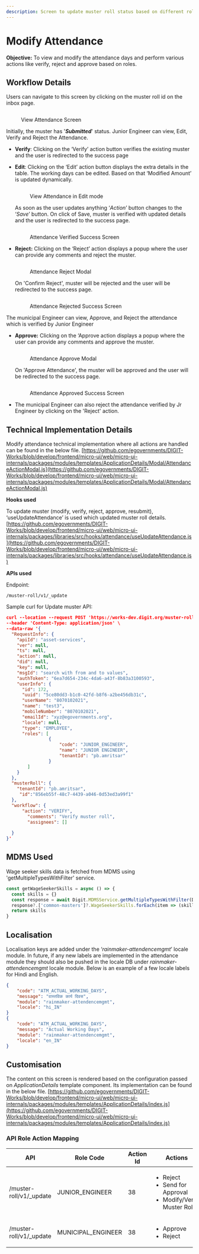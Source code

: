 ```yaml
---
description: Screen to update muster roll status based on different roles
---
```


# Modify Attendance

**Objective:** To view and modify the attendance days and perform various actions like verify, reject and approve based on roles.

## Workflow Details

Users can navigate to this screen by clicking on the muster roll id on the inbox page.&#x20;

<figure><img src="../../../../.gitbook/assets/Attendance_View_With_Actions.png" alt=""><figcaption><p>View Attendance Screen</p></figcaption></figure>

Initially, the muster has '_**Submitted**_' status. Junior Engineer can view, Edit, Verify and Reject the Attendance.

* **Verify**: Clicking on the ‘Verify’ action button verifies the existing muster and the user is redirected to the success page
*   **Edit**: Clicking on the ‘Edit’ action button displays the extra details in the table. The working days can be edited. Based on that ‘Modified Amount’ is updated dynamically.



    <figure><img src="../../../../.gitbook/assets/Attendance_Edit_mode.png" alt=""><figcaption><p>View Attendance in Edit mode</p></figcaption></figure>

    As soon as the user updates anything ‘_Action_’ button changes to the ‘_Save_’ button. On click of Save, muster is verified with updated details and the user is redirected to the success page. &#x20;

    <figure><img src="../../../../.gitbook/assets/Attendance_Verified.png" alt=""><figcaption><p>Attendance Verified Success Screen</p></figcaption></figure>


*   **Reject:** Clicking on the ‘Reject’ action displays a popup where the user can provide any comments and reject the muster.           &#x20;

    <figure><img src="../../../../.gitbook/assets/Attendance_Reject.png" alt=""><figcaption><p>Attendance Reject Modal</p></figcaption></figure>

    On 'Confirm Reject', muster will be rejected and the user will be redirected to the success page.

    <figure><img src="../../../../.gitbook/assets/Attendance_Rejected.png" alt=""><figcaption><p>Attendance Rejected Success Screen</p></figcaption></figure>



The municipal Engineer can view, Approve, and Reject the attendance which is verified by Junior Engineer

*   **Approve:** Clicking on the ‘Approve action displays a popup where the user can provide any comments and approve the muster.&#x20;

    <figure><img src="../../../../.gitbook/assets/Attendance_Approve.png" alt=""><figcaption><p>Attendance Approve Modal</p></figcaption></figure>

    On 'Approve Attendance', the muster will be approved and the user will be redirected to the success page.&#x20;

    <figure><img src="../../../../.gitbook/assets/Attendance_Approved.png" alt=""><figcaption><p>Attendance Approved Success Screen</p></figcaption></figure>


* The municipal Engineer can also reject the attendance verified by Jr Engineer by clicking on the 'Reject' action.

## Technical Implementation Details

Modify attendance technical implementation where all actions are handled can be found in the below file.                                                                                                  [https://github.com/egovernments/DIGIT-Works/blob/develop/frontend/micro-ui/web/micro-ui-internals/packages/modules/templates/ApplicationDetails/Modal/AttendanceActionModal.js](https://github.com/egovernments/DIGIT-Works/blob/develop/frontend/micro-ui/web/micro-ui-internals/packages/modules/templates/ApplicationDetails/Modal/AttendanceActionModal.js)

**Hooks used**

To update muster (modify, verify, reject, approve, resubmit), ‘useUpdateAttendance’ is used which updated muster roll details.                                                                                          [https://github.com/egovernments/DIGIT-Works/blob/develop/frontend/micro-ui/web/micro-ui-internals/packages/libraries/src/hooks/attendance/useUpdateAttendance.js](https://github.com/egovernments/DIGIT-Works/blob/develop/frontend/micro-ui/web/micro-ui-internals/packages/libraries/src/hooks/attendance/useUpdateAttendance.js)                                                                             &#x20;

**APIs used**

Endpoint:

```markup
/muster-roll/v1/_update
```

Sample curl for Update muster API:

```json
curl --location --request POST 'https://works-dev.digit.org/muster-roll/v1/_update' \
--header 'Content-Type: application/json' \
--data-raw '{
  "RequestInfo": {
    "apiId": "asset-services",
    "ver": null,
    "ts": null,
    "action": null,
    "did": null,
    "key": null,
    "msgId": "search with from and to values",
    "authToken": "6ea7d654-234c-4da6-a43f-8b83a3100593",
    "userInfo": {
      "id": 172,
      "uuid": "5ce80dd3-b1c0-42fd-b8f6-a2be456db31c",
      "userName": "8070102021",
      "name": "test3",
      "mobileNumber": "8070102021",
      "emailId": "xyz@egovernments.org",
      "locale": null,
      "type": "EMPLOYEE",
      "roles": [
                {
                    "code": "JUNIOR_ENGINEER",
                    "name": "JUNIOR ENGINEER",
                    "tenantId": "pb.amritsar"
                }
        ]
    }
  },
  "musterRoll": {
    "tenantId": "pb.amritsar",
     "id":"856eb55f-48c7-4439-a046-0d53ed3a99f1"
  },
  "workflow": {
      "action": "VERIFY",
        "comments": "Verify muster roll",
        "assignees": []
        
  }
}'
```

## MDMS Used

Wage seeker skills data is fetched from MDMS using 'getMultipleTypesWithFilter' service.

```javascript
const getWageSeekerSkills = async () => {
  const skills = {}
  const response = await Digit.MDMSService.getMultipleTypesWithFilter(Digit.ULBService.getStateId(), "common-masters", [{"name": "WageSeekerSkills"}])
  response?.['common-masters']?.WageSeekerSkills.forEach(item => (skills[item.code] = item))
  return skills
}

```

## Localisation

Localisation keys are added under the ‘_rainmaker-attendencemgmt_’ locale module. In future, if any new labels are implemented in the attendance module they should also be pushed in the locale DB under _rainmaker-attendencemgmt_ locale module. Below is an example of a few locale labels for Hindi and English.

```json
{
    "code": "ATM_ACTUAL_WORKING_DAYS",
    "message": "वास्तविक कार्य दिवस",
    "module": "rainmaker-attendencemgmt",
    "locale": "hi_IN"
}
{
    "code": "ATM_ACTUAL_WORKING_DAYS",
    "message": "Actual Working Days",
    "module": "rainmaker-attendencemgmt",
    "locale": "en_IN"
}

```

## Customisation

The content on this screen is rendered based on the configuration passed on _ApplicationDetails_ template component. Its implementation can be found in the below file.                               [https://github.com/egovernments/DIGIT-Works/blob/develop/frontend/micro-ui/web/micro-ui-internals/packages/modules/templates/ApplicationDetails/index.js](https://github.com/egovernments/DIGIT-Works/blob/develop/frontend/micro-ui/web/micro-ui-internals/packages/modules/templates/ApplicationDetails/index.js)

### API Role Action Mapping

<table><thead><tr><th>API</th><th>Role Code</th><th data-type="number">Action Id</th><th>Actions</th></tr></thead><tbody><tr><td>/muster-roll/v1/_update</td><td>JUNIOR_ENGINEER</td><td>38</td><td><ul><li>Reject</li><li>Send for Approval</li><li>Modify/Verify Muster Roll</li></ul></td></tr><tr><td>/muster-roll/v1/_update</td><td>MUNICIPAL_ENGINEER</td><td>38</td><td><ul><li>Approve</li><li>Reject</li></ul></td></tr></tbody></table>
